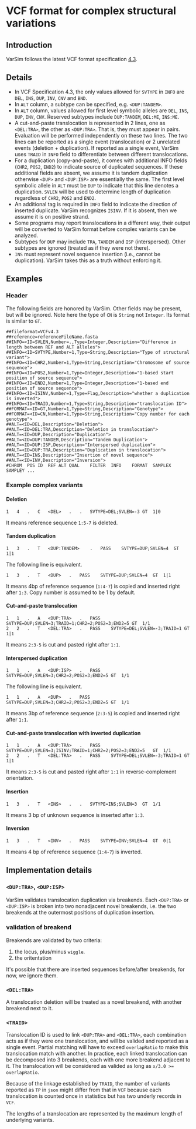 # VCF format for complex structural variations
## Introduction
VarSim follows the latest VCF format specification [4.3](https://samtools.github.io/hts-specs/VCFv4.3.pdf).
## Details
* In VCF Specification 4.3, the only values allowed for `SVTYPE` in `INFO` are `DEL`, `INS`, `DUP`, `INV`, `CNV` and `BND`.
* In `ALT` column, a subtype can be specified, e.g. `<DUP:TANDEM>`.
* In `ALT` column, values allowed for first level symbolic alleles are `DEL`, `INS`, `DUP`, `INV`, `CNV`. Reserved subtypes include `DUP:TANDEM`, `DEL:ME`, `INS:ME`.
* A cut-and-paste translocation is represented in 2 lines, one as `<DEL:TRA>`, the other as `<DUP:TRA>`. That is, they must appear in pairs.
Evaluation will be performed independently on these two lines.
 The two lines can be reported as a single event (translocation) or 2 unrelated events (deletion + duplication).
 If reported as a single event, VarSim uses `TRAID` in `INFO` field to differentiate between different translocations.
* For a duplication (copy-and-paste), it comes with additional INFO fields (`CHR2`, `POS2`, `END2`) to indicate source of duplicated sequences.
If these additional fields are absent, we assume it is tandem duplication otherwise `<DUP>` and `<DUP:ISP>` are essentially the same.
 The first level symbolic allele in `ALT` must be `DUP` to indicate that this line denotes a duplication.
 `SVLEN` will be used to determine length of duplication regardless of `CHR2`, `POS2` and `END2`.
* An additional tag is required in `INFO` field to indicate the direction of inserted duplicate. VarSim recognizes `ISINV`. If it is absent, then we assume it is on positive strand.
* Some programs may report translocations in a different way, their output will be converted to VarSim format before complex variants can be analyzed.
* Subtypes for `DUP` may include `TRA`, `TANDEM` and `ISP` (interspersed). Other subtypes are ignored (treated as if they were not there).
* `INS` must represent novel sequence insertion (i.e., cannot be duplication). VarSim takes this as a truth without enforcing it.
## Examples
### Header
The following fields are honored by VarSim. Other fields may be present, but will be ignored. Note here the type of `CN` is `String` not `Integer`. Its format is similar to `GT`.
```
##fileformat=VCFv4.3
##reference=referenceFileName.fasta
##INFO=<ID=SVLEN,Number=.,Type=Integer,Description="Difference in length between REF and ALT alleles">
##INFO=<ID=SVTYPE,Number=1,Type=String,Description="Type of structural variant">
##INFO=<ID=CHR2,Number=1,Type=String,Description="Chromosome of source sequence">
##INFO=<ID=POS2,Number=1,Type=Integer,Description="1-based start position of source sequence">
##INFO=<ID=END2,Number=1,Type=Integer,Description="1-based end position of source sequence">
##INFO=<ID=ISINV,Number=1,Type=Flag,Description="whether a duplication is inverted">
##INFO=<ID=TRAID,Number=1,Type=String,Description="translocation ID">
##FORMAT=<ID=GT,Number=1,Type=String,Description="Genotype">
##FORMAT=<ID=CN,Number=1,Type=String,Description="Copy number for each genotype">
##ALT=<ID=DEL,Description="Deletion">
##ALT=<ID=DEL:TRA,Description="Deletion in translocation">
##ALT=<ID=DUP,Description="Duplication">
##ALT=<ID=DUP:TANDEM,Description="Tandem Duplication">
##ALT=<ID=DUP:ISP,Description="Interspersed duplication">
##ALT=<ID=DUP:TRA,Description="Duplication in translocation">
##ALT=<ID=INS,Description="Insertion of novel sequence">
##ALT=<ID=INV,Description="Inversion">
#CHROM	POS	ID	REF	ALT	QUAL	FILTER	INFO	FORMAT  SAMPLEX SAMPLEY ...
```
### Example complex variants
#### Deletion
```
1	4	.	C	<DEL>	.	.	SVTYPE=DEL;SVLEN=-3	GT	1|0
```
It means reference sequence `1:5-7` is deleted.

#### Tandem duplication
```
1	3	.	T	<DUP:TANDEM>	.	PASS	SVTYPE=DUP;SVLEN=4	GT	1|1
```
The following line is equivalent.
```
1	3	.	T	<DUP>	.	PASS	SVTYPE=DUP;SVLEN=4	GT	1|1
```
It means 4bp of reference sequence (`1:4-7`) is copied and inserted right after `1:3`. Copy number is assumed to be 1 by default.

#### Cut-and-paste translocation
```
1	1	.	A	<DUP:TRA>	.	PASS	SVTYPE=DUP;SVLEN=3;TRAID=1;CHR2=2;POS2=3;END2=5	GT	1/1
2	2	.	T	<DEL:TRA>	.	PASS	SVTYPE=DEL;SVLEN=-3;TRAID=1	GT	1|1
```
It means `2:3-5` is cut and pasted right after `1:1`.

#### Interspersed duplication
```
1	1	.	A	<DUP:ISP>	.	PASS	SVTYPE=DUP;SVLEN=3;CHR2=2;POS2=3;END2=5	GT	1/1
```

The following line is equivalent.
```
1	1	.	A	<DUP>	.	PASS	SVTYPE=DUP;SVLEN=3;CHR2=2;POS2=3;END2=5	GT	1/1
```
It means 3bp of reference sequence (`2:3-5`) is copied and inserted right after `1:1`.

#### Cut-and-paste translocation with inverted duplication
```
1	1	.	A	<DUP:TRA>	.	PASS	SVTYPE=DUP;SVLEN=3;ISINV;TRAID=1;CHR2=2;POS2=3;END2=5	GT	1/1
2	2	.	T	<DEL:TRA>	.	PASS	SVTYPE=DEL;SVLEN=-3;TRAID=1	GT	1|1
```
It means `2:3-5` is cut and pasted right after `1:1` in reverse-complement orientation.
#### Insertion
```
1	3	.	T	<INS>	.	.	SVTYPE=INS;SVLEN=3	GT	1/1
```
It means 3 bp of unknown sequence is inserted after `1:3`.
#### Inversion
```
1	3	.	T	<INV>	.	PASS	SVTYPE=INV;SVLEN=4	GT	0|1
```
It means 4 bp of reference sequence (`1:4-7`) is inverted.

## Implementation details

### `<DUP:TRA>`, `<DUP:ISP>`

VarSim validates translocation duplication via breakends. Each `<DUP:TRA>` or `<DUP:ISP>` is broken into two nonadjacent novel breakends, i.e. the two breakends at the outermost positions of duplication insertion.

### validation of breakend

Breakends are validated by two criteria:
1. the locus, plus/minus `wiggle`.
2. the oritentation

It's possible that there are inserted sequences before/after breakends, for now, we ignore them.

### `<DEL:TRA>`

A translocation deletion will be treated as a novel breakend, with another breakend next to it.

### `<TRAID>`

Translocation ID is used to link `<DUP:TRA>` and `<DEL:TRA>`, each combination acts as if they were one translocation, and will be valided and reported as a single event. Partial matching will have to exceed `overlapRatio` to make this translocation match with another. In practice, each linked translocation can be decomposed into 3 breakends, each with one more breakend adjacent to it. The translocation will be considered as valided as long as `x/3.0 >= overlapRatio`.

Because of the linkage established by `TRAID`, the number of variants reported as `TP` in `json` might differ from that in `VCF` because each translocation is counted once in statistics but has two underly records in `VCF`.

The lengths of a translocation are represented by the maximum length of underlying variants.

